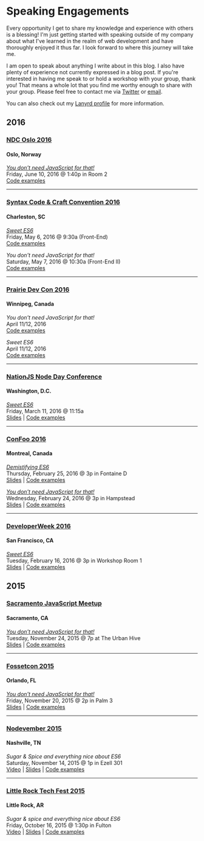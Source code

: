# Speaking Engagements

Every opportunity I get to share my knowledge and experience with others is a blessing! I'm just getting started with speaking outside of my company about what I've learned in the realm of web development and have thoroughly enjoyed it thus far. I look forward to where this journey will take me.

I am open to speak about anything I write about in this blog. I also have plenty of experience not currently expressed in a blog post. If you're interested in having me speak to or hold a workshop with your group, thank you! That means a whole lot that you find me worthy enough to share with your group. Please feel free to contact me via [Twitter](https://twitter.com/benmvp) or [email](mailto:ben@benmvp.com).

You can also check out my [Lanyrd profile](http://lanyrd.com/profile/benmvp/) for more information.

## 2016

### [NDC Oslo 2016](http://ndcoslo.com/)

#### Oslo, Norway

[_You don't need JavaScript for that!_](http://ndcoslo.com/talk/you-dont-need-javascript-for-that/)  
Friday, June 10, 2016 @ 1:40p in Room 2   
[Code examples](/you-dont-need-js-for-that)  

----------

### [Syntax Code & Craft Convention 2016](http://2016.syntaxcon.com/)

#### Charleston, SC

[_Sweet ES6_](https://2016.syntaxcon.com/session/sweet-es6/)  
Friday, May 6, 2016 @ 9:30a (Front-End)  
[Code examples](https://github.com/benmvp/learning-es6)

_You don't need JavaScript for that!_  
Saturday, May 7, 2016 @ 10:30a (Front-End II)  
[Code examples](/you-dont-need-js-for-that)  

----------

### [Prairie Dev Con 2016](http://www.prairiedevcon.com/)

#### Winnipeg, Canada

_You don't need JavaScript for that!_  
April 11/12, 2016  
[Code examples](/you-dont-need-js-for-that)  

_Sweet ES6_  
April 11/12, 2016  
[Code examples](https://github.com/benmvp/learning-es6)

----------

### [NationJS Node Day Conference](http://nationjs.com/)

#### Washington, D.C.

[_Sweet ES6_](http://nationjs.com/program#ben_ilegbodu)  
Friday, March 11, 2016 @ 11:15a  
[Slides](http://www.benmvp.com/slides/nationjs2016-es6.html) | [Code examples](https://github.com/benmvp/learning-es6)

----------

### [ConFoo 2016](http://confoo.ca/en/2016/)

#### Montreal, Canada

[_Demistifying ES6_](http://confoo.ca/en/2016/session/demystifying-es6)  
Thursday, February 25, 2016 @ 3p in Fontaine D  
[Slides](http://www.benmvp.com/slides/confoo2016-es6.html) | [Code examples](https://github.com/benmvp/learning-es6)  

[_You don't need JavaScript for that!_](http://confoo.ca/en/2016/session/you-don-t-need-javascript-for-that)  
Wednesday, February 24, 2016 @ 3p in Hampstead  
[Slides](http://www.benmvp.com/slides/confoo2016-no-js.html) | [Code examples](/you-dont-need-js-for-that)  

----------

### [DeveloperWeek 2016](http://developerweek.com/)

#### San Francisco, CA

[_Sweet ES6_](http://embed.bonfyreapp.com/embed/agenda/7d9083ec2502b7427ce6380556ac24cc/session/oUzP2h9glzxcxMS4AMYw2g**)  
Tuesday, February 16, 2016 @ 3p in Workshop Room 1  
[Slides](http://www.benmvp.com/slides/devweek2016-es6.html) | [Code examples](https://github.com/benmvp/learning-es6)  


## 2015

### [Sacramento JavaScript Meetup](http://www.meetup.com/The-Sacramento-Javascript-Meetup/)

#### Sacramento, CA

[_You don't need JavaScript for that!_](http://www.meetup.com/The-Sacramento-Javascript-Meetup/events/226841739/)  
Tuesday, November 24, 2015 @ 7p at The Urban Hive  
[Slides](http://www.benmvp.com/slides/sacjs2015-no-js.html) | [Code examples](/you-dont-need-js-for-that)  

----------

### [Fossetcon 2015](http://fossetcon.org/2015/)

#### Orlando, FL

[_You don't need JavaScript for that!_](http://fossetcon.org/2015/sessions/you-don%E2%80%99t-need-javascript)  
Friday, November 20, 2015 @ 2p in Palm 3  
[Slides](http://www.benmvp.com/slides/fossetcon2015-no-js.html) | [Code examples](/you-dont-need-js-for-that)  

----------

### [Nodevember 2015](http://nodevember.org/index.html)

#### Nashville, TN

_Sugar & Spice and everything nice about ES6_  
Saturday, November 14, 2015 @ 1p in Ezell 301  
[Video](https://www.youtube.com/watch?v=x1BvUqmn8xA) | [Slides](http://www.benmvp.com/slides/nodevember2015-es6.html) | [Code examples](https://github.com/benmvp/learning-es6)  

----------

### [Little Rock Tech Fest 2015](http://lrtechfest.com/)

#### Little Rock, AR

_Sugar & spice and everything nice about ES6_  
Friday, October 16, 2015 @ 1:30p in Fulton  
[Video](http://usergroup.tv/videos/sugar-spice-and-everything-nice-about-es6) | [Slides](https://drive.google.com/file/d/0B3vWDhvtt22UNW9qQzlNb09JRDA/view) | [Code examples](https://github.com/benmvp/learning-es6)  
